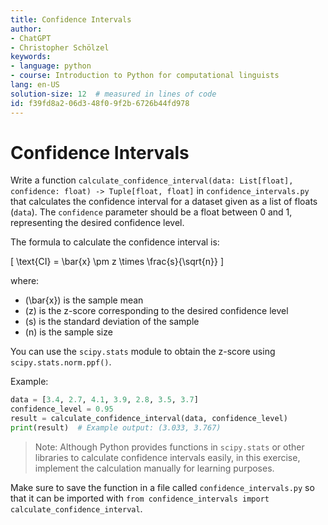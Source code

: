 ```yaml
---
title: Confidence Intervals
author:
- ChatGPT
- Christopher Schölzel
keywords:
- language: python
- course: Introduction to Python for computational linguists
lang: en-US
solution-size: 12  # measured in lines of code
id: f39fd8a2-06d3-48f0-9f2b-6726b44fd978
---
```


# Confidence Intervals

Write a function `calculate_confidence_interval(data: List[float], confidence: float) -> Tuple[float, float]` in `confidence_intervals.py` that calculates the confidence interval for a dataset given as a list of floats (`data`). The `confidence` parameter should be a float between 0 and 1, representing the desired confidence level.

The formula to calculate the confidence interval is:

\[ \text{CI} = \bar{x} \pm z \times \frac{s}{\sqrt{n}} \]

where:
- \(\bar{x}\) is the sample mean
- \(z\) is the z-score corresponding to the desired confidence level
- \(s\) is the standard deviation of the sample
- \(n\) is the sample size

You can use the `scipy.stats` module to obtain the z-score using `scipy.stats.norm.ppf()`.

Example:

```python
data = [3.4, 2.7, 4.1, 3.9, 2.8, 3.5, 3.7]
confidence_level = 0.95
result = calculate_confidence_interval(data, confidence_level)
print(result)  # Example output: (3.033, 3.767)
```

> Note: Although Python provides functions in `scipy.stats` or other libraries to calculate confidence intervals easily, in this exercise, implement the calculation manually for learning purposes.

Make sure to save the function in a file called `confidence_intervals.py` so that it can be imported with `from confidence_intervals import calculate_confidence_interval`.
